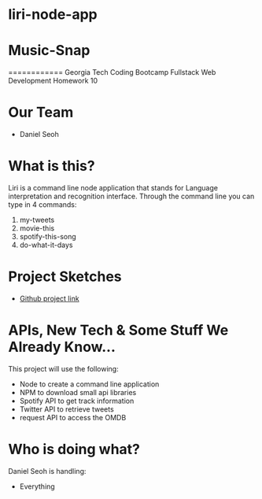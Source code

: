 # liri-node-app
# Music-Snap
============
Georgia Tech Coding Bootcamp
Fullstack Web Development
Homework 10

# Our Team
* Daniel Seoh

# What is this?
Liri is a command line node application that stands for Language interpretation and recognition interface. Through the command line you can type in 4 commands:
1. my-tweets
2. movie-this
3. spotify-this-song
4. do-what-it-days

# Project Sketches
* [Github project link](https://github.com/djseoh/liri-node-app)

# APIs, New Tech & Some Stuff We Already Know...
This project will use the following:
* Node to create a command line application
* NPM to download small api libraries
* Spotify API to get track information
* Twitter API to retrieve tweets
* request API to access the OMDB

# Who is doing what?
Daniel Seoh is handling:
* Everything